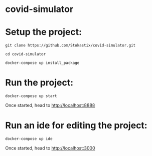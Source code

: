 # covid-simulator

# Setup the project:

`git clone https://github.com/Stokastix/covid-simulator.git`

`cd covid-simulator`

`docker-compose up install_package`


# Run the project:

`docker-compose up start`

Once started, head to [http://localhost:8888](http://localhost:8888)

# Run an ide for editing the project:

`docker-compose up ide`

Once started, head to [http://localhost:3000](http://localhost:3000)
